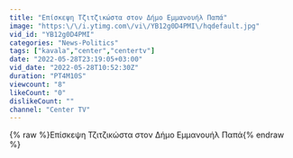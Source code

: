 ```yaml
---
title: "Επίσκεψη Τζιτζικώστα στον Δήμο Εμμανουήλ Παπά"
image: "https:\/\/i.ytimg.com\/vi\/YB12g0D4PMI\/hqdefault.jpg"
vid_id: "YB12g0D4PMI"
categories: "News-Politics"
tags: ["kavala","center","centertv"]
date: "2022-05-28T23:19:05+03:00"
vid_date: "2022-05-28T10:52:30Z"
duration: "PT4M10S"
viewcount: "8"
likeCount: "0"
dislikeCount: ""
channel: "Center TV"
---
```

{% raw %}Επίσκεψη Τζιτζικώστα στον Δήμο Εμμανουήλ Παπά{% endraw %}

